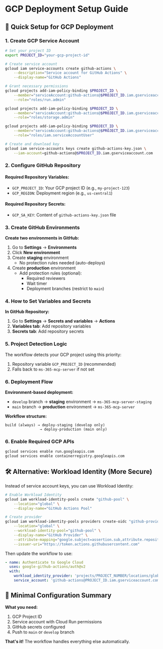 # GCP Deployment Setup Guide

## 🚀 Quick Setup for GCP Deployment

### 1. Create GCP Service Account

```bash
# Set your project ID
export PROJECT_ID="your-gcp-project-id"

# Create service account
gcloud iam service-accounts create github-actions \
    --description="Service account for GitHub Actions" \
    --display-name="GitHub Actions"

# Grant necessary permissions
gcloud projects add-iam-policy-binding $PROJECT_ID \
    --member="serviceAccount:github-actions@$PROJECT_ID.iam.gserviceaccount.com" \
    --role="roles/run.admin"

gcloud projects add-iam-policy-binding $PROJECT_ID \
    --member="serviceAccount:github-actions@$PROJECT_ID.iam.gserviceaccount.com" \
    --role="roles/storage.admin"

gcloud projects add-iam-policy-binding $PROJECT_ID \
    --member="serviceAccount:github-actions@$PROJECT_ID.iam.gserviceaccount.com" \
    --role="roles/iam.serviceAccountUser"

# Create and download key
gcloud iam service-accounts keys create github-actions-key.json \
    --iam-account=github-actions@$PROJECT_ID.iam.gserviceaccount.com
```

### 2. Configure GitHub Repository

#### Required Repository Variables:
- `GCP_PROJECT_ID`: Your GCP project ID (e.g., `my-project-123`)
- `GCP_REGION`: Deployment region (e.g., `us-central1`)

#### Required Repository Secrets:
- `GCP_SA_KEY`: Content of `github-actions-key.json` file

### 3. Create GitHub Environments

**Create two environments in GitHub:**

1. Go to **Settings** → **Environments**
2. Click **New environment**
3. Create **staging** environment
   - No protection rules needed (auto-deploys)
4. Create **production** environment  
   - Add protection rules (optional):
     - Required reviewers
     - Wait timer
     - Deployment branches (restrict to `main`)

### 4. How to Set Variables and Secrets

**In GitHub Repository:**
1. Go to **Settings** → **Secrets and variables** → **Actions**
2. **Variables tab**: Add repository variables
3. **Secrets tab**: Add repository secrets

### 5. Project Detection Logic

The workflow detects your GCP project using this priority:
1. Repository variable `GCP_PROJECT_ID` (recommended)
2. Falls back to `ms-365-mcp-server` if not set

### 6. Deployment Flow

**Environment-based deployment:**
- `develop` branch → **staging** environment → `ms-365-mcp-server-staging`
- `main` branch → **production** environment → `ms-365-mcp-server`

**Workflow structure:**
```
build (always) → deploy-staging (develop only)
                → deploy-production (main only)
```

### 6. Enable Required GCP APIs

```bash
gcloud services enable run.googleapis.com
gcloud services enable containerregistry.googleapis.com
```

## 🛠️ Alternative: Workload Identity (More Secure)

Instead of service account keys, you can use Workload Identity:

```bash
# Enable Workload Identity
gcloud iam workload-identity-pools create "github-pool" \
    --location="global" \
    --display-name="GitHub Actions Pool"

# Create provider
gcloud iam workload-identity-pools providers create-oidc "github-provider" \
    --location="global" \
    --workload-identity-pool="github-pool" \
    --display-name="GitHub Provider" \
    --attribute-mapping="google.subject=assertion.sub,attribute.repository=assertion.repository" \
    --issuer-uri="https://token.actions.githubusercontent.com"
```

Then update the workflow to use:
```yaml
- name: Authenticate to Google Cloud
  uses: google-github-actions/auth@v2
  with:
    workload_identity_provider: 'projects/PROJECT_NUMBER/locations/global/workloadIdentityPools/github-pool/providers/github-provider'
    service_account: 'github-actions@PROJECT_ID.iam.gserviceaccount.com'
```

## 🎯 Minimal Configuration Summary

**What you need:**
1. GCP Project ID
2. Service account with Cloud Run permissions  
3. GitHub secrets configured
4. Push to `main` or `develop` branch

**That's it!** The workflow handles everything else automatically.
